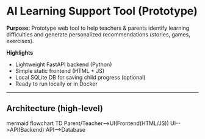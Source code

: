 # AI Learning Support Tool (Prototype)
**Purpose:** Prototype web tool to help teachers & parents identify learning difficulties and generate personalized recommendations (stories, games, exercises).

**Highlights**
- Lightweight FastAPI backend (Python)
- Simple static frontend (HTML + JS)
- Local SQLite DB for saving child progress (optional)
- Ready to run locally or in Docker

---

## Architecture (high-level)
mermaid
flowchart TD
  Parent/Teacher-->UI(Frontend(HTML/JS))
  UI-->API(Backend)
  API-->Database
